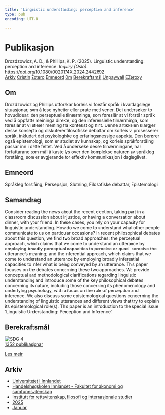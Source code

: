 ```yaml
---
title: 'Linguistic understanding: perception and inference'
type: pub
encoding: UTF-8

---
```

<h1>Publikasjon</h1>
<article id="csl-bib-container-YJSL5S87" class="csl-bib-container">
  <div class="csl-bib-body"> <div class="csl-entry">Drozdzowicz, A. D., &#38; Phillips, K. P. (2025). Linguistic understanding: perception and inference. <i>Inquiry (Oslo)</i>. <a href="https://doi.org/10.1080/0020174X.2024.2442692">https://doi.org/10.1080/0020174X.2024.2442692</a></div> </div>
  <div class="csl-bib-buttons">
    <a href="#taxonomy-article-YJSL5S87" alt="archive" class="csl-bib-button">Arkiv</a>
    <a href="https://app.cristin.no/results/show.jsf?id=2350416" alt="Cristin" class="csl-bib-button">Cristin</a>
    <a href="http://zotero.org/groups/5881554/items/YJSL5S87" alt="Zotero" class="csl-bib-button">Zotero</a>
    <a href="#keywords-article-YJSL5S87" alt="keywords" class="csl-bib-button">Emneord</a>
    <a href="#about-article-YJSL5S87" alt="about_pub" class="csl-bib-button">Om</a>
    <a href="#sdg-article-YJSL5S87" alt="sdg" class="csl-bib-button">Berekraftsmål</a>
    <a href="https://doi.org/10.1080/0020174x.2024.2442692" alt="Unpaywall" class="csl-bib-button">Unpaywall</a>
    <a href="https://doi.org/10.1080/0020174x.2024.2442692" alt="EZproxy" class="csl-bib-button">EZproxy</a>
  </div>
  <div id="csl-bib-meta-container-YJSL5S87"></div>
</article>
<div id="csl-bib-meta-YJSL5S87" class="csl-bib-meta">
  <article id="about-article-YJSL5S87" class="about_pub-article">
    <h1>Om</h1>
    Drozdzowicz og Phillips utforskar korleis vi forstår språk i kvardagslege situasjonar, som å lese nyheiter eller prate med vener. Dei undersøker to hovudidear: den perseptuelle tilnærminga, som føreslår at vi forstår språk ved å oppfatte meininga direkte, og den inferensielle tilnærminga, som føreslår at vi utleier meining frå kontekst og hint. Denne artikkelen klargjer desse konsepta og diskuterer filosofiske debattar om korleis vi prosesserer språk, inkludert dei psykologiske og erfaringsmessige aspekta. Den berører også epistemologi, som er studiet av kunnskap, og korleis språkforståing passar inn i dette feltet. Ved å undersøke desse tilnærmingane, har forfattarane som mål å kaste lys over den komplekse naturen av språkleg forståing, som er avgjerande for effektiv kommunikasjon i dagleglivet.
  </article>
  <article id="keywords-article-YJSL5S87" class="keywords-article">
    <h1>Emneord</h1>
    Språkleg forståing, Persepsjon, Slutning, Filosofiske debattar, Epistemologi
  </article>
  <article id="abstract-article-YJSL5S87" class="abstract-article">
    <h1>Samandrag</h1>
    Consider reading the news about the recent election, taking part in a classroom discussion about injustice, or having a conversation about dinner, with your friend. In these cases, you rely on your capacity for linguistic understanding. How do we come to understand what other people communicate to us on particular occasions? In recent philosophical debates about this question, we find two broad approaches: the perceptual approach, which claims that we come to understand an utterance by employing broadly perceptual capacities to perceive or quasi-perceive the utterance’s meaning; and the inferential approach, which claims that we come to understand an utterance by employing broadly inferential capacities to infer what is being conveyed by an utterance. This paper focuses on the debates concerning these two approaches. We provide conceptual and methodological clarifications regarding linguistic understanding and introduce some of the key philosophical debates concerning its nature, including those concerning its phenomenology and underlying psychology, with a focus on the role of perception and inference. We also discuss some epistemological questions concerning the understanding of linguistic utterances and different views that try to explain its epistemological role(s). This paper is an introduction to the special issue ‘Linguistic Understanding: Perception and Inference’.
  </article>
  <article id="sdg-article-YJSL5S87" class="sdg-article">
    <h1>Berekraftsmål</h1>
    <div class="sdg-container"><div id="sdg4" class="sdg">
        <img src="{{< params subfolder >}}images/sdg/sdg04_nn.png" class="image" alt="SDG 4">
        <div class="sdg-overlay">
          <a href="{{< params subfolder >}}nn/archive/?sdg=4#archive" class="sdg-publication-count"><span>1352</span> publikasjonar</a>
          <p><a href="https://fn.no/om-fn/fns-baerekraftsmaal/god-utdanning?lang=nno-NO" class="sdg-read-more">Les meir</a></p>
        </div>
      </div></div>
  </article>
  <article id="taxonomy-article-YJSL5S87" class="taxonomy-article">
    <h1>Arkiv</h1>
    <ul>
      <li><a href="{{< params subfolder >}}nn/archive/?key=3DCRN523">Universitetet i Innlandet</a></li>
      <li><a href="{{< params subfolder >}}nn/archive/?key=DU8Q9LN9">Handelshøgskolen Innlandet - Fakultet for økonomi og samfunnsvitenskap</a></li>
      <li><a href="{{< params subfolder >}}nn/archive/?key=ITYAG68H">Institutt for rettsvitenskap, filosofi og internasjonale studier</a></li>
      <li><a href="{{< params subfolder >}}nn/archive/?key=5MXSAE5D">2025</a></li>
      <li><a href="{{< params subfolder >}}nn/archive/?key=M68KA7ZT">Januar</a></li>
    </ul>
  </article>
</div>
